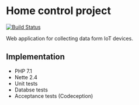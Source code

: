 Home control project
=================

[![Build Status](https://travis-ci.com/jankaderabek/home-control.svg?token=wEpvDfNyqpJezXpCKyJb&branch=master)](https://travis-ci.com/jankaderabek/home-control)


Web application for collecting data form IoT devices.

## Implementation
- PHP 7.1
- Nette 2.4
- Unit tests
- Databse tests
- Acceptance tests (Codeception)